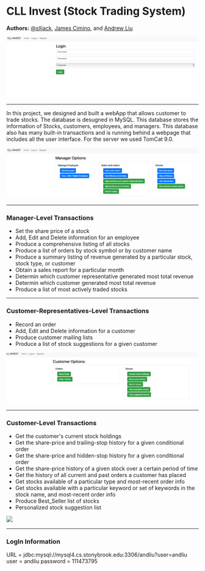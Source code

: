 CLL Invest (Stock Trading System)
========
**Authors:** [@slljack](https://github.com/slljack), [James Cimino](James.cimino@stonybrook.edu), and [Andrew Liu](andrew.liu@stonybrook.edu)

![](Login.png)

***
In this project, we designed and built a webApp that allows customer to trade stocks. The database is desugned in MySQL. This database stores the information of Stocks, customers, employees, and managers. This database also has many built-in transactions and is running behind a webpage that includes all the user interface. For the server we used TomCat 9.0.


![](ManagerOptions.png)
***
### Manager-Level Transactions
* Set the share price of a stock
* Add, Edit and Delete information for an employee
* Produce a comprehensive listing of all stocks
* Produce a list of orders by stock symbol or by customer name
* Produce a summary listing of revenue generated by a particular stock, stock type, or customer
* Obtain a sales report for a particular month
* Determin which customer representative generated most total revenue
* Determin which customer generated most total revenue
* Produce a list of most actively traded stocks

***
### Customer-Representatives-Level Transactions
* Record an order
* Add, Edit and Delete information for a customer
* Produce customer mailing lists
* Produce a list of stock suggestions for a given customer

![](CustomerOptions.png)

***
### Customer-Level Transactions
* Get the customer's current stock holdings
* Get the share-price and trailing-stop history for a given conditional order
* Get the share-price and hidden-stop history for a given conditional order
* Get the share-price history of a given stock over a certain period of time
* Get the history of all current and past orders a customer has placed
* Get stocks available of a particular type and most-recent order info
* Get stocks available with a particular keyword or set of keywords in the stock name, and most-recent order info
* Produce Best_Seller list of stocks
* Personalized stock suggestion list

![](SearchStock)

*** 
### LogIn Information
URL = jdbc:mysql://mysql4.cs.stonybrook.edu:3306/andliu?user=andliu
user = andliu
password = 111473795


